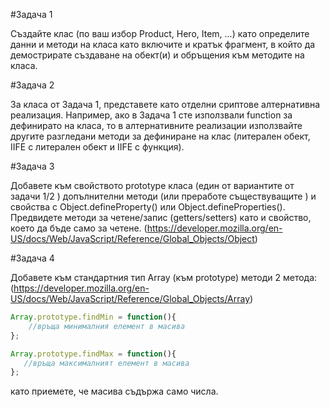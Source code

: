 #Задача 1

Създайте клас (по ваш избор Product, Hero, Item, ...) като определите данни и 
методи на класа като включите и кратък фрагмент, в който да демострирате 
създаване на обект(и) и обръщения към методите на класа.

#Задача 2

За класа от Задача 1, представете като отделни сриптове алтернативна реализация.
Например, ако в Задача 1 сте използвали function за дефинирато на класа, то 
в алтернативните реализации използвайте другите разгледани методи за дефиниране
на клас (литерален обект, IIFE с литерален обект и IIFE с функция).

#Задача 3

Добавете към свойството prototype класа (един от вариантите от задачи 1/2 ) 
допълнителни методи (или преработе съществуващите ) и свойства с 
Object.defineProperty() или Object.defineProperties(). Предвидете методи за
четене/запис (getters/setters) като и свойство, което да бъде само за четене.
(https://developer.mozilla.org/en-US/docs/Web/JavaScript/Reference/Global_Objects/Object)


#Задача 4

Добавете към стандартния тип Array (към prototype) методи 2 метода:
(https://developer.mozilla.org/en-US/docs/Web/JavaScript/Reference/Global_Objects/Array)

```js
Array.prototype.findMin = function(){
    //връща минималния елемент в масива
};

Array.prototype.findMax = function(){
   //връща максималният елемент в масива
};
```

като приемете, че масива съдържа само числа.


